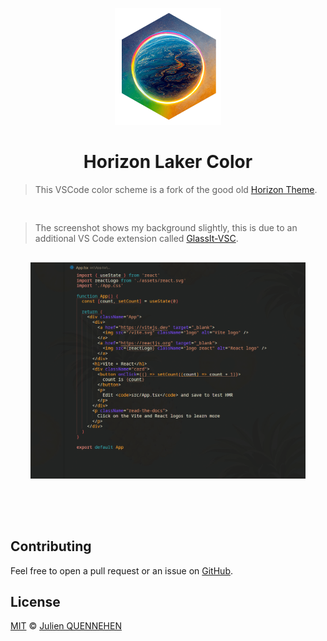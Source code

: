 <p align="center">
   <img alt="icon" width="170" src="./icon.png" />
</p>

<h1 style="text-align: center;">Horizon Laker Color</h1>

> This VSCode color scheme is a fork of the good old [Horizon Theme](https://github.com/jolaleye/horizon-theme-vscode).

<div style="padding-top:16px;padding-bottom:16px;">

> The screenshot shows my background slightly, this is due to an additional VS Code extension called [GlassIt-VSC](https://marketplace.visualstudio.com/items?itemName=s-nlf-fh.glassit).

<div align="center" style="padding-top:16px;padding-bottom:32px;padding-left:32px;padding-right:32px;">

<img src="./sc.png" alt="Dark theme - medium contrast" width="700" />

<div style="padding-top:16px;padding-bottom:16px;"></div></div>

## Contributing

Feel free to open a pull request or an issue on [GitHub](https://github.com/JulienQNN/vscode-horizon-laker-theme).

## License

[MIT](LICENSE.md) © [Julien QUENNEHEN](https://github.com/JulienQNN/vscode-horizon-laker-theme)

